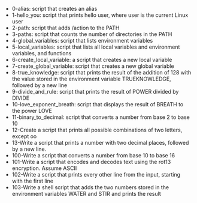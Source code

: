* 0-alias: script that creates an alias
* 1-hello_you: script that prints hello user, where user is the current Linux user
* 2-path: script that adds /action to the PATH
* 3-paths: script that counts the number of directories in the PATH
* 4-global_variables: script that lists environment variables
* 5-local_variables: script that lists all local variables and environment variables, and functions
* 6-create_local_variable: a script that creates a new local variable
* 7-create_global_variable: script that creates a new global variable
* 8-true_knowledge: script that prints the result of the addition of 128 with the value stored in the environment variable TRUEKNOWLEDGE, followed by a new line
* 9-divide_and_rule: script that prints the result of POWER divided by DIVIDE
* 10-love_exponent_breath: script that displays the result of BREATH to the power LOVE
* 11-binary_to_decimal: script that converts a number from base 2 to base 10
* 12-Create a script that prints all possible combinations of two letters, except oo
* 13-Write a script that prints a number with two decimal places, followed by a new line.
* 100-Write a script that converts a number from base 10 to base 16
* 101-Write a script that encodes and decodes text using the rot13 encryption. Assume ASCII
* 102-Write a script that prints every other line from the input, starting with the first line
* 103-Write a shell script that adds the two numbers stored in the environment variables WATER and STIR and prints the result
